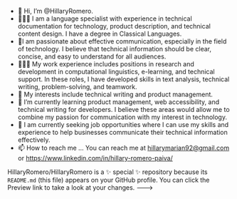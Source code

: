 - 👋 Hi, I’m @HillaryRomero. 
- 👩🏻‍🎓 I am a language specialist with experience in technical documentation for technology, product description, and technical content design. I have a degree in Classical Languages. 
- 💞️I am passionate about effective communication, especially in the field of technology. I believe that technical information should be clear, concise, and easy to understand for all audiences.
- 👩🏻‍💻 My work experience includes positions in research and development in computational linguistics, e-learning, and technical support. In these roles, I have developed skills in text analysis, technical writing, problem-solving, and teamwork.
- 👀 My interests include technical writing and product management.
- 🌱 I’m currently learning product management, web accessibility, and technical writing for developers. I believe these areas would allow me to combine my passion for communication with my interest in technology.
- 🚀 I am currently seeking job opportunities where I can use my skills and experience to help businesses communicate their technical information effectively.
- 📫 How to reach me ... You can reach me at hillarymarian92@gmail.com or https://www.linkedin.com/in/hillary-romero-paiva/
 
HillaryRomero/HillaryRomero is a ✨ special ✨ repository because its `README.md` (this file) appears on your GitHub profile.
You can click the Preview link to take a look at your changes.
--->

